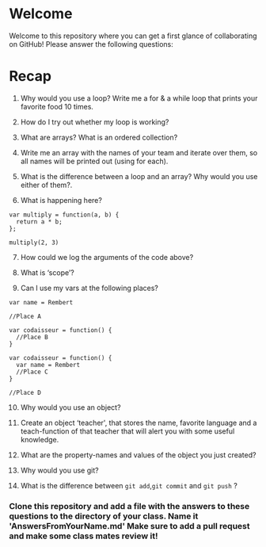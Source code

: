# Welcome

Welcome to this repository where you can get a first glance of collaborating on GitHub! Please answer the following questions:

# Recap

1) Why would you use a loop? Write me a for & a while loop that prints your favorite food 10 times.

2) How do I try out whether my loop is working?

3) What are arrays? What is an ordered collection?

4) Write me an array with the names of your team and iterate over them, so all names will be printed out (using for each).

5) What is the difference between a loop and an array? Why would you use either of them?.

6) What is happening here?

```
var multiply = function(a, b) {
  return a * b;
};

multiply(2, 3)
```

7) How could we log the arguments of the code above?

8) What is ‘scope’?

9) Can I use my vars at the following places?

```
var name = Rembert

//Place A

var codaisseur = function() {
  //Place B
}
```
```
var codaisseur = function() {
  var name = Rembert
  //Place C
}

//Place D
```
10) Why would you use an object?

11) Create an object ‘teacher', that stores the name,
favorite language and a teach-function of that teacher that will alert you with some useful knowledge.

12) What are the property-names and values of the object you just created?

13) Why would you use git?

14) What is the difference between `git add`,`git commit` and `git push` ?

### Clone this repository and add a file with the answers to these questions to the directory of your class. Name it 'AnswersFromYourName.md' Make sure to add a pull request and make some class mates review it!
